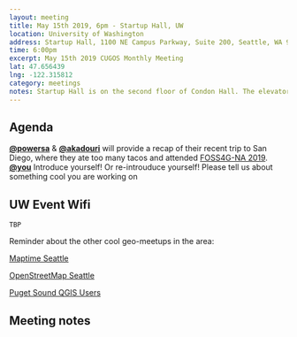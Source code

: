 ```yaml
---
layout: meeting
title: May 15th 2019, 6pm - Startup Hall, UW
location: University of Washington
address: Startup Hall, 1100 NE Campus Parkway, Suite 200, Seattle, WA 98195
time: 6:00pm
excerpt: May 15th 2019 CUGOS Monthly Meeting
lat: 47.656439
lng: -122.315812
category: meetings
notes: Startup Hall is on the second floor of Condon Hall. The elevator locks at 5 PM. Someone from CUGOS will be there to let you in.
---
```



## Agenda

**[@powersa](https://github.com/powersa)** & **[@akadouri](https://github.com/akadouri)** will provide a recap of their recent trip to San Diego, where they ate too many tacos and attended [FOSS4G-NA 2019](https://2019.foss4g-na.org/).
**[@you](http://cugos.org/people/)** Introduce yourself! Or re-introuduce yourself! Please tell us about something cool you are working on

## UW Event Wifi

```
TBP
```

Reminder about the other cool geo-meetups in the area:

[Maptime Seattle](https://www.meetup.com/MaptimeSEA/)

[OpenStreetMap Seattle](https://www.meetup.com/OpenStreetMap-Seattle/)

[Puget Sound QGIS Users](https://www.meetup.com/Puget-Sound-QGIS-Users-Group/)

## Meeting notes
